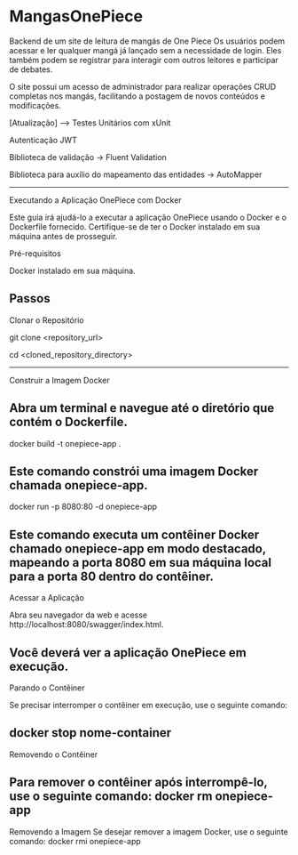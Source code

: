 # MangasOnePiece

Backend de um site de leitura de mangás de One Piece
Os usuários podem acessar e ler qualquer mangá já lançado sem a necessidade de login.
Eles também podem se registrar para interagir com outros leitores e participar de debates.

O site possui um acesso de administrador para realizar operações CRUD completas nos mangás, facilitando a postagem de novos conteúdos e modificações.

[Atualização] --> Testes Unitários com xUnit

Autenticação JWT


Biblioteca de validação -> Fluent Validation


Biblioteca para auxílio do mapeamento das entidades -> AutoMapper

---------------------------------------------------------------------------------------------------------------------------------------------------------------------------------

Executando a Aplicação OnePiece com Docker

Este guia irá ajudá-lo a executar a aplicação OnePiece usando o Docker e o Dockerfile fornecido. Certifique-se de ter o Docker instalado em sua máquina antes de prosseguir.

Pré-requisitos

Docker instalado em sua máquina.

Passos
---------------------------------------------------------------------------------------------------------------------------------------------------------------------------------
 Clonar o Repositório
 
git clone <repository_url>

cd <cloned_repository_directory>

---------------------------------------------------------------------------------------------------------------------------------------------------------------------------------
 Construir a Imagem Docker
   
Abra um terminal e navegue até o diretório que contém o Dockerfile.
---------------------------------------------------------------------------------------------------------------------------------------------------------------------------------
docker build -t onepiece-app .

Este comando constrói uma imagem Docker chamada onepiece-app.
---------------------------------------------------------------------------------------------------------------------------------------------------------------------------------
docker run -p 8080:80 -d onepiece-app

Este comando executa um contêiner Docker chamado onepiece-app em modo destacado, mapeando a porta 8080 em sua máquina local para a porta 80 dentro do contêiner.
---------------------------------------------------------------------------------------------------------------------------------------------------------------------------------
 Acessar a Aplicação
 
Abra seu navegador da web e acesse http://localhost:8080/swagger/index.html.

Você deverá ver a aplicação OnePiece em execução.
---------------------------------------------------------------------------------------------------------------------------------------------------------------------------------
Parando o Contêiner

Se precisar interromper o contêiner em execução, use o seguinte comando:

docker stop nome-container
---------------------------------------------------------------------------------------------------------------------------------------------------------------------------------
Removendo o Contêiner

Para remover o contêiner após interrompê-lo, use o seguinte comando:
docker rm onepiece-app
---------------------------------------------------------------------------------------------------------------------------------------------------------------------------------
Removendo a Imagem
Se desejar remover a imagem Docker, use o seguinte comando:
docker rmi onepiece-app

